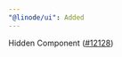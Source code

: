 ```yaml
---
"@linode/ui": Added
---
```


Hidden Component ([#12128](https://github.com/linode/manager/pull/12128))
